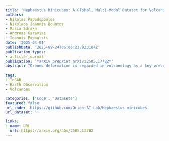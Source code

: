 ```yaml
---
title: 'Hephaestus Minicubes: A Global, Multi-Modal Dataset for Volcanic Unrest Monitoring'
authors:
- Nikolas Papadopoulos
- Nikolaos Ioannis Bountos
- Maria Sdraka
- Andreas Karavias
- Ioannis Papoutsis
date: '2025-04-01'
publishDate: '2025-09-24T06:06:23.933104Z'
publication_types:
- article-journal
publication: '*arXiv preprint arXiv:2505.17782*'
abstract: "Ground deformation is regarded in volcanology as a key precursor signal preceding volcanic eruptions. Satellite-based Interferometric Synthetic Aperture Radar (InSAR) enables consistent, global-scale deformation tracking; however, deep learning methods remain largely unexplored in this domain, mainly due to the lack of a curated machine learning dataset. In this work, we build on the existing Hephaestus dataset, and introduce Hephaestus Minicubes, a global collection of 38 spatiotemporal datacubes offering high resolution, multi-source and multi-temporal information, covering 44 of the world's most active volcanoes over a 7-year period. Each spatiotemporal datacube integrates InSAR products, topographic data, as well as atmospheric variables which are known to introduce signal delays that can mimic ground deformation in InSAR imagery. Furthermore, we provide expert annotations detailing the type, intensity and spatial extent of deformation events, along with rich text descriptions of the observed scenes. Finally, we present a comprehensive benchmark, demonstrating Hephaestus Minicubes' ability to support volcanic unrest monitoring as a multi-modal, multi-temporal classification and semantic segmentation task, establishing strong baselines with state-of-the-art architectures. This work aims to advance machine learning research in volcanic monitoring, contributing to the growing integration of data-driven methods within Earth science applications. "

tags:
- InSAR
- Earth Observation
- Volcanoes

categories: ['Code', 'Datasets']
featured: false
url_code: 'https://github.com/Orion-AI-Lab/Hephaestus-minicubes'
url_dataset: ''

links:
- name: URL
  url: https://arxiv.org/abs/2505.17782
---
```

